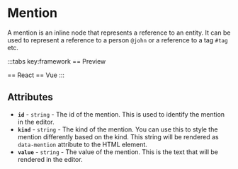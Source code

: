 # Mention

A mention is an inline node that represents a reference to an entity. It can be used to represent a reference to a person `@john` or a reference to a tag `#tag` etc.

<script setup>
import { ExamplePlaygroundLazy } from '../../components/example-playground-lazy'
import App from '../../components/vue-user-menu/editor.vue'
</script>

:::tabs key:framework
== Preview

<ClientOnly><App/></ClientOnly>
== React
<ExamplePlaygroundLazy example="react-user-menu" />
== Vue
<ExamplePlaygroundLazy example="vue-user-menu" />
:::

## Attributes

- **`id`** - `string` - The id of the mention. This is used to identify the mention in the editor.
- **`kind`** - `string` - The kind of the mention. You can use this to style the mention differently based on the kind. This string will be rendered as `data-mention` attribute to the HTML element.
- **`value`** - `string` - The value of the mention. This is the text that will be rendered in the editor.

